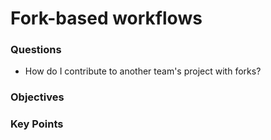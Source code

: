 # Fork-based workflows

<div class="questions">

### Questions

- How do I contribute to another team's project with forks?

</div>

<div class="objectives">

### Objectives


</div>  


<div class="keypoints">

### Key Points


</div>

